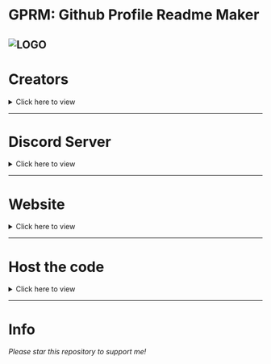# GPRM: Github Profile Readme Maker
![LOGO](https://gprm.flute-chan.repl.co/logo.png)
---
# Creators
<details><summary>Click here to view</summary>
<img src="../iRed.png" alt="iRed" herf="https://github.com/iRed-Github">
<img src="../Kamakshi.png" alt="Kamakshi Sinha" herf="https://github.com/Kamakshi-Sinha">
<img src="../HJGaming.jpg" alt="HJ Gaming" herf="https://github.com/hjgaming">
</details>

---
# Discord Server
<details><summary>Click here to view</summary>

- [iDK Developments](https://dsc.gg/idk-development)
- [Arbotix Developments](https://discord.gg/7wmb5x7qp4)
</details>

---
# Website
<details><summary>Click here to view</summary>

- [Official one](https://www.gprm.ml)
- [Which](https://gprm.kamakshi01.repl.co) [@iRed](https://github.com/iRed-Github)  [&](https://gprm.kamakshi01.repl.co) [@Kamakshi-Sinha](https://github.com/Kamakshi-Sinha) [has coded](https://gprm.kamakshi01.repl.co)
</details>

---
# Host the code
<details><summary>Click here to view</summary>

  [![Run on Repl.it](https://cdn.discordapp.com/attachments/911214420405919814/989043103010783272/run_on_replit.png)](https://replit.com/github/Kamakshi-Sinha/GPRM)
[![Remix on glitch](https://cdn.discordapp.com/attachments/911214420405919814/989047753139187712/remix_on_glitch.png)](https://glitch.com/edit/#!/import/github/Kamakshi-Sinha/GPRM)
[![Deploy to Heroku](https://cdn.discordapp.com/attachments/911214420405919814/989049316779896862/deploy_to_heroku.png)](https://heroku.com/deploy?template=https://github.com/Kamakshi-Sinha/GPRM)
</details>

---
# Info
*Please star this repository to support me!*